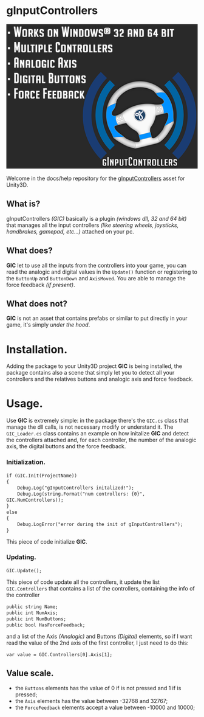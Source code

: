# gInputControllers

![](img\large.png)

Welcome in the docs/help repository for the [gInputControllers](https://www) asset for Unity3D.

## What is?
gInputControllers _(GIC)_ basically is a plugin _(windows dll, 32 and 64 bit)_ that manages all the input controllers _(like steering wheels, joysticks, handbrakes, gamepad, etc...)_ attached on your pc.

## What does?
**GIC** let to use all the inputs from the controllers into your game, you can read the analogic and digital values in the `Update()` function or registering to the `ButtonUp` and `ButtonDown` and `AxisMoved`.
You are able to manage the force feedback _(if present)_.

## What does not?
**GIC** is not an asset that contains prefabs or similar to put directly in your game, it's simply _under the hood_.

# Installation.
Adding the package to your Unity3D project **GIC** is being installed, the package contains also a scene that simply let you to detect all your controllers and the relatives buttons and analogic axis and force feedback.

# Usage.
Use **GIC** is extremely simple: in the package there's the `GIC.cs` class that manage the dll calls, is not necessary modify or understand it.
The `GIC_Loader.cs` class contains an example on how initalize **GIC** and detect the controllers attached and, for each controller, the number of the analogic axis, the digital buttons and the force feedback.

### Initialization.
```
if (GIC.Init(ProjectName))
{
    Debug.Log("gInputControllers initalized!");
    Debug.Log(string.Format("num controllers: {0}", GIC.NumControllers));
}
else
{
    Debug.LogError("error during the init of gInputControllers");
}
```
This piece of code initialize **GIC**.

### Updating.
```
GIC.Update();
```
This piece of code update all the controllers, it update the list `GIC.Controllers` that contains a list of the controllers, containing the info of the controller
```
public string Name;
public int NumAxis;
public int NumButtons;
public bool HasForceFeedback;
```
and a list of the Axis _(Analogic)_ and Buttons _(Digital)_ elements, so if I want read the value of the 2nd axis of the first controller, I just need to do this:
```
var value = GIC.Controllers[0].Axis[1];
```


## Value scale.
* the `Buttons` elements has the value of 0 if is not pressed and 1 if is pressed;
* the `Axis` elements has the value between -32768 and 32767;
* the `ForceFeedback` elements accept a value between -10000 and 10000;

